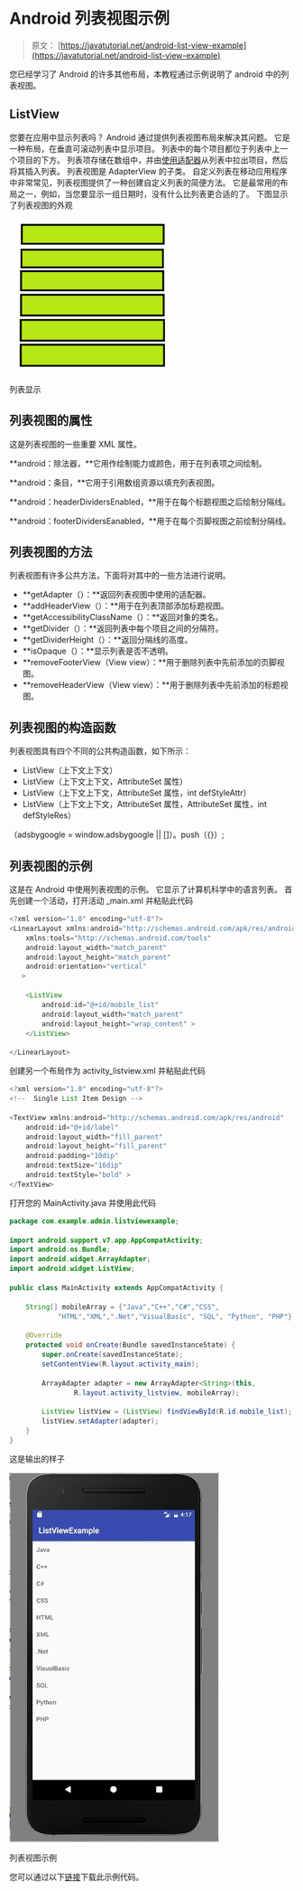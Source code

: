 # Android 列表视图示例

> 原文： [https://javatutorial.net/android-list-view-example](https://javatutorial.net/android-list-view-example)

您已经学习了 Android 的许多其他布局，本教程通过示例说明了 android 中的列表视图。

## **ListView**

您要在应用中显示列表吗？ Android 通过提供列表视图布局来解决其问题。 它是一种布局，在垂直可滚动列表中显示项目。 列表中的每个项目都位于列表中上一个项目的下方。 列表项存储在数组中，并由[使用适配器](https://javatutorial.net/android-listview-with-listadapter-example)从列表中拉出项目，然后将其插入列表。 列表视图是 AdapterView 的子类。 自定义列表在移动应用程序中非常常见，列表视图提供了一种创建自定义列表的简便方法。 它是最常用的布局之一，例如，当您要显示一组日期时，没有什么比列表更合适的了。 下图显示了列表视图的外观

![list view](img/8755de6c42690ccf07cfd1fc1ff79c6c.jpg)

列表显示

## **列表视图**的属性

这是列表视图的一些重要 XML 属性。

**android：除法器，**它用作绘制能力或颜色，用于在列表项之间绘制。

**android：条目，**它用于引用数组资源以填充列表视图。

**android：headerDividersEnabled，**用于在每个标题视图之后绘制分隔线。

**android：footerDividersEanabled，**用于在每个页脚视图之前绘制分隔线。

## **列表视图的方法**

列表视图有许多公共方法，下面将对其中的一些方法进行说明。

*   **getAdapter（）：**返回列表视图中使用的适配器。
*   **addHeaderView（）：**用于在列表顶部添加标题视图。
*   **getAccessibilityClassName（）：**返回对象的类名。
*   **getDivider（）：**返回列表中每个项目之间的分隔符。
*   **getDividerHeight（）：**返回分隔线的高度。
*   **isOpaque（）：**显示列表是否不透明。
*   **removeFooterView（View view）：**用于删除列表中先前添加的页脚视图。
*   **removeHeaderView（View view）：**用于删除列表中先前添加的标题视图。

## **列表视图**的构造函数

列表视图具有四个不同的公共构造函数，如下所示：

*   ListView（上下文上下文）
*   ListView（上下文上下文，AttributeSet 属性）
*   ListView（上下文上下文，AttributeSet 属性，int defStyleAttr）
*   ListView（上下文上下文，AttributeSet 属性，AttributeSet 属性，int defStyleRes）

（adsbygoogle = window.adsbygoogle || []）。push（{}）;

## **列表视图的示例**

这是在 Android 中使用列表视图的示例。 它显示了计算机科学中的语言列表。 首先创建一个活动，打开活动 _main.xml 并粘贴此代码

```java
<?xml version="1.0" encoding="utf-8"?>
<LinearLayout xmlns:android="http://schemas.android.com/apk/res/android"
    xmlns:tools="http://schemas.android.com/tools"
    android:layout_width="match_parent"
    android:layout_height="match_parent"
    android:orientation="vertical"
   >

    <ListView
        android:id="@+id/mobile_list"
        android:layout_width="match_parent"
        android:layout_height="wrap_content" >
    </ListView>

</LinearLayout>
```

创建另一个布局作为 activity_listview.xml 并粘贴此代码

```java
<?xml version="1.0" encoding="utf-8"?>
<!--  Single List Item Design -->

<TextView xmlns:android="http://schemas.android.com/apk/res/android"
    android:id="@+id/label"
    android:layout_width="fill_parent"
    android:layout_height="fill_parent"
    android:padding="10dip"
    android:textSize="16dip"
    android:textStyle="bold" >
</TextView>
```

打开您的 MainActivity.java 并使用此代码

```java
package com.example.admin.listviewexample;

import android.support.v7.app.AppCompatActivity;
import android.os.Bundle;
import android.widget.ArrayAdapter;
import android.widget.ListView;

public class MainActivity extends AppCompatActivity {

    String[] mobileArray = {"Java","C++","C#","CSS",
            "HTML","XML",".Net","VisualBasic", "SQL", "Python", "PHP"};

    @Override
    protected void onCreate(Bundle savedInstanceState) {
        super.onCreate(savedInstanceState);
        setContentView(R.layout.activity_main);

        ArrayAdapter adapter = new ArrayAdapter<String>(this,
                R.layout.activity_listview, mobileArray);

        ListView listView = (ListView) findViewById(R.id.mobile_list);
        listView.setAdapter(adapter);
    }
}

```

这是输出的样子

![list view example](img/a32fd295c296a47af3a12f164ab7b4c6.jpg)

列表视图示例

您可以通过以下[链接](https://github.com/JavaTutorialNetwork/Tutorials/blob/master/ListViewExample.rar)下载此示例代码。